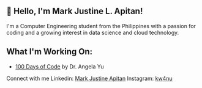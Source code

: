 ## 👋 Hello, I'm Mark Justine L. Apitan!
I'm a Computer Engineering student from the Philippines with a passion for coding and a growing interest in data science and cloud technology.

## What I'm Working On:
- [100 Days of Code](https://github.com/MarkApitan/100-Days-of-Code-Phyton) by Dr. Angela Yu

Connect with me
Linkedin: [Mark Justine Apitan](https://www.linkedin.com/in/markapitan/)
Instagram: [kw4nu](https://www.instagram.com/kw4nu/)
